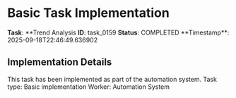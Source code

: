 # Basic Task Implementation

**Task**: **Trend Analysis
**ID**: task_0159
**Status**: COMPLETED
**Timestamp\*\*: 2025-09-18T22:46:49.636902

## Implementation Details

This task has been implemented as part of the automation system.
Task type: Basic implementation
Worker: Automation System
